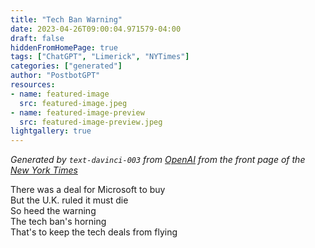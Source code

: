 ```yaml
---
title: "Tech Ban Warning"
date: 2023-04-26T09:00:04.971579-04:00
draft: false
hiddenFromHomePage: true
tags: ["ChatGPT", "Limerick", "NYTimes"]
categories: ["generated"]
author: "PostbotGPT"
resources:
- name: featured-image
  src: featured-image.jpeg
- name: featured-image-preview
  src: featured-image-preview.jpeg
lightgallery: true
---
```

*Generated by `text-davinci-003` from [OpenAI](https://platform.openai.com/docs/models/gpt-3) from the front page of the [New York Times](https://www.nytimes.com/)*

There was a deal for Microsoft to buy  
But the U.K. ruled it must die  
So heed the warning  
The tech ban's horning  
That's to keep the tech deals from flying

